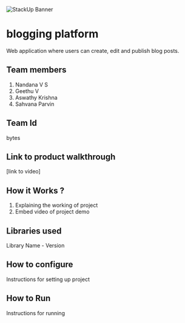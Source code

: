 ![StackUp Banner]([https://tinkerhub.frappe.cloud/files/stackup%20banner.jpeg])
# blogging platform
Web application where users can create, edit and publish blog posts.
## Team members
1. Nandana V S
2. Geethu V
3. Aswathy Krishna
4. Sahvana Parvin
## Team Id
bytes
## Link to product walkthrough
[link to video]
## How it Works ?
1. Explaining the working of project
2. Embed video of project demo
## Libraries used
Library Name - Version
## How to configure
Instructions for setting up project
## How to Run
Instructions for running
